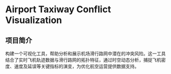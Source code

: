 # Airport Taxiway Conflict Visualization

## 项目简介

构建一个可视化工具，帮助分析和展示机场滑行路网中潜在的冲突风险。这一工具结合了实时飞机轨迹数据与滑行路网的拓扑特征，通过时空动态分析，捕捉飞机密度、速度及延误等关键指标的演变，为优化航空运营提供数据支持。
